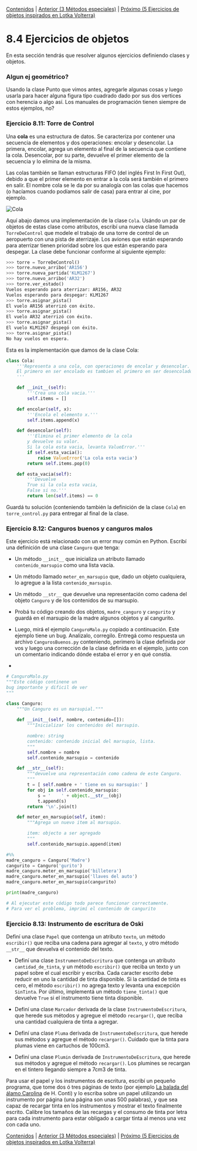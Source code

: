 [Contenidos](../Contenidos.md) \| [Anterior (3 Métodos especiales)](03_Métodos_Especiales.md) \| [Próximo (5 Ejercicios de objetos inspirados en Lotka Volterra)](05_Ejs_OOP_Volterra.md)

# 8.4 Ejercicios de objetos

En esta sección tendrás que resolver algunos ejercicios definiendo clases y objetos.

### Algun ej geométrico?
Usando la clase Punto que vimos antes, agregarle algunas cosas y luego usarla para hacer alguna figura tipo cuadrado dado por sus dos vertices con herencia o algo así. Los manuales de programación tienen siempre de estos ejemplos, no?


### Ejercicio 8.11: Torre de Control
Una **cola** es una estructura de datos. Se caracteriza por contener una secuencia de elementos y dos operaciones: encolar y desencolar. La primera, encolar, agrega un elemento al final de la secuencia que contiene la cola. Desencolar, por su parte, devuelve el primer elemento de la secuencia y lo elimina de la misma. 

Las colas también se llaman estructuras FIFO (del inglés First In First Out), debido a que el primer elemento en entrar a la cola será también el primero en salir. El nombre cola se le da por su analogía con las colas que hacemos (o hacíamos cuando podíamos salir de casa) para entrar al cine, por ejemplo.

![Cola](./colas.png)

Aquí abajo damos una implementación de la clase `Cola`. Usándo un par de objetos de estas clase como atributos, escribí una nueva clase llamada `TorreDeControl` que modele el trabajo de una torre de control de un aeropuerto con una pista de aterrizaje. Los aviones que están esperando para aterrizar tienen prioridad sobre los que están esperando para despegar. La clase debe funcionar conforme al siguiente ejemplo:

```python
>>> torre = TorreDeControl()
>>> torre.nuevo_arribo('AR156')
>>> torre.nueva_partida('KLM1267')
>>> torre.nuevo_arribo('AR32')
>>> torre.ver_estado()
Vuelos esperando para aterrizar: AR156, AR32
Vuelos esperando para despegar: KLM1267
>>> torre.asignar_pista()
El vuelo AR156 aterrizó con éxito.
>>> torre.asignar_pista()
El vuelo AR32 aterrizó con éxito.
>>> torre.asignar_pista()
El vuelo KLM1267 despegó con éxito.
>>> torre.asignar_pista()
No hay vuelos en espera.
```

Esta es la implementación que damos de la clase Cola:
```python
class Cola:
    '''Representa a una cola, con operaciones de encolar y desencolar.
    El primero en ser encolado es tambien el primero en ser desencolado.
    '''

    def __init__(self):
        '''Crea una cola vacia.'''
        self.items = []

    def encolar(self, x):
        '''Encola el elemento x.'''
        self.items.append(x)

    def desencolar(self):
        '''Elimina el primer elemento de la cola 
        y devuelve su valor. 
        Si la cola esta vacia, levanta ValueError.'''
        if self.esta_vacia():
            raise ValueError('La cola esta vacia')
        return self.items.pop(0)

    def esta_vacia(self):
        '''Devuelve 
        True si la cola esta vacia, 
        False si no.'''
        return len(self.items) == 0
```

Guardá tu solución (conteniendo también la definición de la clase `Cola`) en `torre_control.py` para entregar al final de la clase.


### Ejercicio 8.12: Canguros buenos y canguros malos
Este ejercicio está relacionado con un error muy común en Python. Escribí una definición de una clase `Canguro` que tenga:

*  Un método `__init__` que inicializa un atributo llamado `contenido_marsupio` como una lista vacía.
* Un método llamado `meter_en_marsupio` que, dado un objeto cualquiera, lo agregue a la lista `contenido_marsupio`.
* Un método `__str__` que devuelve una representación como cadena del objeto `Canguro` y de los contenidos de su marsupio.

* Probá tu código creando dos objetos, `madre_canguro` y `cangurito` y guardá en el marsupio de la madre algunos objetos y al cangurito. 
* Luego, mirá el ejemplo `CanguroMalo.py` copiado a continuación. Este ejemplo tiene un bug. Analizalo, corregilo. Entregá como respuesta un archivo `CangurosBuenos.py` conteniendo, perimero la clase definida por vos y luego una corrección de la clase definida en el ejemplo, junto con un comentario indicando dónde estaba el error y en qué constía.
* 
```python
# CanguroMalo.py
"""Este código continene un 
bug importante y dificil de ver
"""

class Canguro:
    """Un Canguro es un marsupial."""
    
    def __init__(self, nombre, contenido=[]):
        """Inicializar los contenidos del marsupio.

        nombre: string
        contenido: contenido inicial del marsupio, lista.
        """
        self.nombre = nombre
        self.contenido_marsupio = contenido

    def __str__(self):
        """devuelve una representación como cadena de este Canguro.
        """
        t = [ self.nombre + ' tiene en su marsupio:' ]
        for obj in self.contenido_marsupio:
            s = '    ' + object.__str__(obj)
            t.append(s)
        return '\n'.join(t)

    def meter_en_marsupio(self, item):
        """Agrega un nuevo item al marsupio.

        item: objecto a ser agregado
        """
        self.contenido_marsupio.append(item)

#%%
madre_canguro = Canguro('Madre')
cangurito = Canguro('gurito')
madre_canguro.meter_en_marsupio('billetera')
madre_canguro.meter_en_marsupio('llaves del auto')
madre_canguro.meter_en_marsupio(cangurito)

print(madre_canguro)

# Al ejecutar este código todo parece funcionar correctamente.
# Para ver el problema, imprimí el contenido de cangurito
```

### Ejercicio 8.13: Instrumento de escritura de Oski
Definí una clase `Papel` que contenga un atributo `texto`, un método
`escribir()` que reciba una cadena para agregar al `texto`, y otro método
`__str__` que devuelva el contenido del texto.

* Definí una clase `InstrumentoDeEscritura` que contenga un atributo `cantidad_de_tinta`, y un método `escribir()` que reciba un texto y un papel sobre el cual escribir y escriba. Cada caracter escrito debe reducir en uno la cantidad de tinta disponible. Si la cantidad de tinta es cero, el método `escribir()` no agrega texto y levanta una excepción `SinTinta`. Por último, implementá un método  `tiene_tinta()` que devuelve `True` si el instrumento  tiene tinta disponible.

* Definí una clase `Marcador` derivada de la clase `InstrumentoDeEscritura`, que herede sus métodos y agregue el método `recargar()`, que reciba una cantidad cualquiera de tinta a agregar.

* Definí una clase `Pluma` derivada de `InstrumentoDeEscritura`, que herede sus métodos y agregue el método `recargar()`. Cuidado que la tinta para plumas viene en cartuchos de 100cm3.

* Definí una clase `Plumin` derivada de `InstrumentoDeEscritura`, que herede sus métodos y agregue el método `recargar()`. Los plumines se recargan en el tintero llegando siempre a 7cm3 de tinta.

Para usar el papel y los instrumentos de escritura, escribí un pequeño programa, que tome dos ó tres páginas de texto (por ejemplo [La balada del álamo Carolina](https://el-placard.blogspot.com/2011/03/dos-cuentos-de-haroldo-conti.html) de H. Conti) y lo escriba sobre un papel utilizando un instrumento por página (una página son unas 500 palabras), y que sea capaz de recargar tinta en los instrumentos y mostrar el texto finalmente escrito. Calibre los tamaños de las recargas y el consumo de tinta por letra para cada instrumento para estar obligado a cargar tinta al menos una vez con cada uno.


[Contenidos](../Contenidos.md) \| [Anterior (3 Métodos especiales)](03_Métodos_Especiales.md) \| [Próximo (5 Ejercicios de objetos inspirados en Lotka Volterra)](05_Ejs_OOP_Volterra.md)

